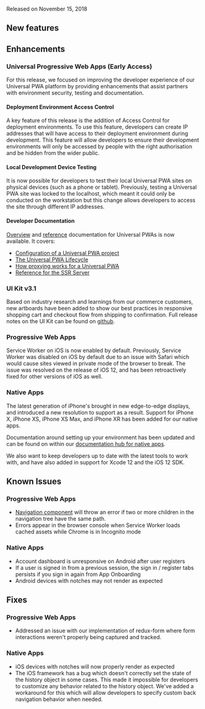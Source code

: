 Released on November 15, 2018

## New features

## Enhancements

### Universal Progressive Web Apps (Early Access)

For this release, we focused on improving the developer experience of our Universal PWA platform by providing enhancements that assist partners with environment security, testing and documentation.

#### Deployment Environment Access Control

A key feature of this release is the addition of Access Control for deployment environments. To use this feature, developers can create IP addresses that will have access to their deployment environment during development. This feature will allow developers to ensure their development environments will only be accessed by people with the right authorisation and be hidden from the wider public.

#### Local Development Device Testing

It is now possible for developers to test their local Universal PWA sites on physical devices (such as a phone or tablet). Previously, testing a Universal PWA site was locked to the localhost, which meant it could only be conducted on the workstation but this change allows developers to access the site through different IP addresses.

#### Developer Documentation

[Overview](/progressive-web/latest/guides/upwa/) and [reference](/progressive-web/latest/reference/upwa/) documentation for Universal PWAs is now available. It covers:

* [Configuration of a Universal PWA project](/progressive-web/latest/reference/upwa/configuration/)
* [The Universal PWA Lifecycle](/progressive-web/latest/reference/upwa/lifecycle/)
* [How proxying works for a Universal PWA](/progressive-web/latest/reference/upwa/proxying/)
* [Reference for the SSR Server](/progressive-web/latest/reference/upwa/ssr-server/)

### UI Kit v3.1
Based on industry research and learnings from our commerce customers, new artboards have been added to show our best practices in responsive shopping cart and checkout flow from shipping to confirmation. Full release notes on the UI Kit can be found on [github](https://github.com/mobify/ui-kit/releases/tag/v3.1).

### Progressive Web Apps
Service Worker on iOS is now enabled by default. Previously, Service Worker was disabled on iOS by default due to an issue with Safari which would cause sites viewed in private mode of the browser to break. The issue was resolved on the release of iOS 12, and has been retroactively fixed for other versions of iOS as well.

### Native Apps
The latest generation of iPhone's brought in new edge-to-edge displays, and introduced a new resolution to support as a result. Support for iPhone X, iPhone XS, iPhone XS Max, and iPhone XR has been added for our native apps.

Documentation around setting up your environment has been updated and can be found on within our [documentation hub for native apps](http://astro.mobify.com/latest/guides/before-you-begin/setup/).

We also want to keep developers up to date with the latest tools to work with, and have also added in support for Xcode 12 and the iOS 12 SDK.

## Known Issues

### Progressive Web Apps
* [Navigation component](/progressive-web/latest/components/#!/Nav) will throw an error if two or more children in the navigation tree have the same path.
* Errors appear in the browser console when Service Worker loads cached assets while Chrome is in Incognito mode

### Native Apps
* Account dashboard is unresponsive on Android after user registers
* If a user is signed in from a previous session, the sign in / register tabs persists if you sign in again from App Onboarding
* Android devices with notches may not render as expected

## Fixes

### Progressive Web Apps
* Addressed an issue with our implementation of redux-form where form interactions weren't properly being captured and tracked.

### Native Apps
* iOS devices with notches will now properly render as expected
* The iOS framework has a bug which doesn't correctly set the state of the history object in some cases. This made it impossible for developers to customize any behavior related to the history object. We've added a workaround for this which will allow developers to specify custom back navigation behavior when needed.
